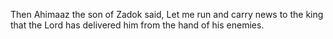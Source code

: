 Then Ahimaaz the son of Zadok said, Let me run and carry news to the king that the Lord has delivered him from the hand of his enemies.

